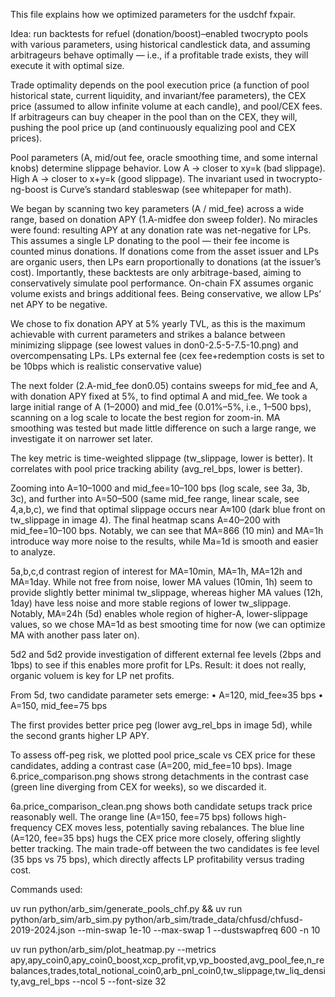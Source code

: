 This file explains how we optimized parameters for the usdchf fxpair.

Idea: run backtests for refuel (donation/boost)–enabled twocrypto pools with various parameters, using historical candlestick data, and assuming arbitrageurs behave optimally — i.e., if a profitable trade exists, they will execute it with optimal size.

Trade optimality depends on the pool execution price (a function of pool historical state, current liquidity, and invariant/fee parameters), the CEX price (assumed to allow infinite volume at each candle), and pool/CEX fees. If arbitrageurs can buy cheaper in the pool than on the CEX, they will, pushing the pool price up (and continuously equalizing pool and CEX prices).

Pool parameters (A, mid/out fee, oracle smoothing time, and some internal knobs) determine slippage behavior. Low A → closer to xy=k (bad slippage). High A → closer to x+y=k (good slippage). The invariant used in twocrypto-ng-boost is Curve’s standard stableswap (see whitepaper for math).

We began by scanning two key parameters (A / mid_fee) across a wide range, based on donation APY (1.A-midfee don sweep folder). No miracles were found: resulting APY at any donation rate was net-negative for LPs. This assumes a single LP donating to the pool — their fee income is counted minus donations. If donations come from the asset issuer and LPs are organic users, then LPs earn proportionally to donations (at the issuer’s cost). Importantly, these backtests are only arbitrage-based, aiming to conservatively simulate pool performance. On-chain FX assumes organic volume exists and brings additional fees. Being conservative, we allow LPs’ net APY to be negative.

We chose to fix donation APY at 5% yearly TVL, as this is the maximum achievable with current parameters and strikes a balance between minimizing slippage (see lowest values in don0-2.5-5-7.5-10.png) and overcompensating LPs. LPs external fee (cex fee+redemption costs is set to be 10bps which is realistic conservative value)

The next folder (2.A-mid_fee don0.05) contains sweeps for mid_fee and A, with donation APY fixed at 5%, to find optimal A and mid_fee.
We took a large initial range of A (1–2000) and mid_fee (0.01%–5%, i.e., 1–500 bps), scanning on a log scale to locate the best region for zoom-in. MA smoothing was tested but made little difference on such a large range, we investigate it on narrower set later.

The key metric is time-weighted slippage (tw_slippage, lower is better). It correlates with pool price tracking ability (avg_rel_bps, lower is better).

Zooming into A=10–1000 and mid_fee=10–100 bps (log scale, see 3a, 3b, 3c), and further into A=50–500 (same mid_fee range, linear scale, see 4,a,b,c), we find that optimal slippage occurs near A≈100 (dark blue front on tw_slippage in image 4). The final heatmap scans A=40–200 with mid_fee=10–100 bps. Notably, we can see that MA=866 (10 min) and MA=1h introduce way more noise to the results, while Ma=1d is smooth and easier to analyze. 

5a,b,c,d contrast region of interest for MA=10min, MA=1h, MA=12h and MA=1day. While not free from noise, lower MA values (10min, 1h) seem to provide slightly better minimal tw_slippage, whereas higher MA values (12h, 1day) have less noise and more stable regions of lower tw_slippage. Notably, MA=24h (5d) enables whole region of higher-A, lower-slippage values, so we chose MA=1d as best smooting time for now (we can optimize MA with another pass later on).

5d2 and 5d2 provide  investigation of different external fee levels (2bps and 1bps) to see if this enables more profit for LPs. Result: it does not really, organic voluem is key for LP net profits.

From 5d, two candidate parameter sets emerge:
	•	A=120, mid_fee≈35 bps
	•	A=150, mid_fee=75 bps

The first provides better price peg (lower avg_rel_bps in image 5d), while the second grants higher LP APY.

To assess off-peg risk, we plotted pool price_scale vs CEX price for these candidates, adding a contrast case (A=200, mid_fee=10 bps). Image 6.price_comparison.png shows strong detachments in the contrast case (green line diverging from CEX for weeks), so we discarded it.

6a.price_comparison_clean.png shows both candidate setups track price reasonably well. The orange line (A=150, fee=75 bps) follows high-frequency CEX moves less, potentially saving rebalances. The blue line (A=120, fee=35 bps) hugs the CEX price more closely, offering slightly better tracking. The main trade-off between the two candidates is fee level (35 bps vs 75 bps), which directly affects LP profitability versus trading cost.

Commands used:

uv run python/arb_sim/generate_pools_chf.py && uv run python/arb_sim/arb_sim.py python/arb_sim/trade_data/chfusd/chfusd-2019-2024.json --min-swap 1e-10 --max-swap 1 --dustswapfreq 600 -n 10

uv run python/arb_sim/plot_heatmap.py  --metrics apy,apy_coin0,apy_coin0_boost,xcp_profit,vp,vp_boosted,avg_pool_fee,n_rebalances,trades,total_notional_coin0,arb_pnl_coin0,tw_slippage,tw_liq_density,avg_rel_bps --ncol 5 --font-size 32